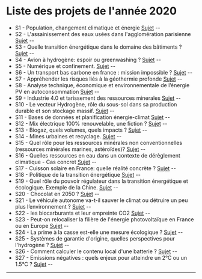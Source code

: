 
# Liste des projets de l'année 2020

- S1 - Population, changement climatique et énergie [Sujet](https://robingirard.github.io/MINES-UE14-miniprojet/Past/2020/Descriptifs/UE142020-S01-Populationetenergie.html) --
- S2 - L'assainissement des eaux usées dans l'agglomération parisienne [Sujet](https://robingirard.github.io/MINES-UE14-miniprojet/Past/2020/Descriptifs/UE142020-S02-assainissement_Paris.html) --
- S3 - Quelle transition énergétique dans le domaine des bâtiments ? [Sujet](https://robingirard.github.io/MINES-UE14-miniprojet/Past/2020/Descriptifs/UE142020-S03-Transition-Batiment.html) --
- S4 - Avion à hydrogène: espoir ou greenwashing ?   [Sujet](https://robingirard.github.io/MINES-UE14-miniprojet/Past/2020/Descriptifs/UE142020-S04-Avion-hydrogene.html) --
- S5 - Numérique et confinement. [Sujet](https://robingirard.github.io/MINES-UE14-miniprojet/Past/2020/Descriptifs/UE142020-S05-Numeriqueetconfinement.html) --
- S6 - Un transport bas carbone en france : mission impossible ?  [Sujet](https://robingirard.github.io/MINES-UE14-miniprojet/Past/2020/Descriptifs/UE142020-S06-Decarbonisation-Transport.html) --
- S7 - Appréhender les risques liés à la géothermie profonde [Sujet](https://robingirard.github.io/MINES-UE14-miniprojet/Past/2020/Descriptifs/UE142020-S07-Risque-Geothermie-Profonde.html) --
- S8 - Analyse technique, économique et environnementale de l’énergie PV en autoconsommation
 [Sujet](https://robingirard.github.io/MINES-UE14-miniprojet/Past/2020/Descriptifs/UE142020-S08-PhilippeBlanc.html) --
- S9 - Industrie 4.0 et tarissement des ressources minerales [Sujet](https://robingirard.github.io/MINES-UE14-miniprojet/Past/2020/Descriptifs/UE142020-S09-Materiaux-IA.html) --
- S10 - Le vecteur Hydrogène, rôle du sous-sol dans sa production durable et son stockage massif.
 [Sujet](https://robingirard.github.io/MINES-UE14-miniprojet/Past/2020/Descriptifs/UE142020-S10-HydrogeneStockage.html) --
- S11 - Bases de données et planification énergie-climat [Sujet](https://robingirard.github.io/MINES-UE14-miniprojet/Past/2020/Descriptifs/UE142020-S11-Database-PlanificationEnergie.html) --
- S12 - Mix électrique 100% renouvelable, une fiction ? [Sujet](https://robingirard.github.io/MINES-UE14-miniprojet/Past/2020/Descriptifs/UE142020-S12-Mix-100_-renouvelable-AM-RG.html) --
- S13 - Biogaz, quels volumes, quels impacts ? [Sujet](https://robingirard.github.io/MINES-UE14-miniprojet/Past/2020/Descriptifs/UE142020-S13-Biogaz.html) --
- S14 - Mines urbaines et recyclage. [Sujet](https://robingirard.github.io/MINES-UE14-miniprojet/Past/2020/Descriptifs/UE142020-S14-RecyclageRessourcesMinerales.html) --
- S15 - Quel rôle pour les ressources minérales non conventionnelles (ressources minérales marines, astéroïdes)?
 [Sujet](https://robingirard.github.io/MINES-UE14-miniprojet/Past/2020/Descriptifs/UE142020-S15-RessourcesMineralesNonConventionnelles.html) --
- S16 - Quelles ressources en eau dans un contexte de dérèglement climatique - Cas concret
 [Sujet](https://robingirard.github.io/MINES-UE14-miniprojet/Past/2020/Descriptifs/UE142020-S16-RessourceenEau.html) --
- S17 - Cuisson solaire en France: quelle réalité concrète ?
 [Sujet](https://robingirard.github.io/MINES-UE14-miniprojet/Past/2020/Descriptifs/UE142020-S17-CuissonSolaire.html) --
- S18 - Politique de la transition énergétique [Sujet](https://robingirard.github.io/MINES-UE14-miniprojet/Past/2020/Descriptifs/UE142020-S18-Politique.html) --
- S19 - Quel rôle du pouvoir régulateur dans la transition énergétique et écologique. Exemple de la Chine.
 [Sujet](https://robingirard.github.io/MINES-UE14-miniprojet/Past/2020/Descriptifs/UE142020-S19-RegulationChine.html) --
- S20 - Chocolat en 2050 ? [Sujet](https://robingirard.github.io/MINES-UE14-miniprojet/Past/2020/Descriptifs/UE142020-S20-Chocolat.html) --
- S21 - Le véhicule autonome va-t-il sauver le climat ou détruire un peu plus l’environnement ?
 [Sujet](https://robingirard.github.io/MINES-UE14-miniprojet/Past/2020/Descriptifs/UE142020-S21-VehiculeAutonome.html) --
- S22 - les biocarburants et leur empreinte CO2 [Sujet](https://robingirard.github.io/MINES-UE14-miniprojet/Past/2020/Descriptifs/UE142020-S22-Biocarburants.html) --
- S23 - Peut-on relocaliser la filière de l'énergie photovoltaïque en France ou en Europe [Sujet](https://robingirard.github.io/MINES-UE14-miniprojet/Past/2020/Descriptifs/UE142020-S23-Relocaliser-FillierePV.html) --
- S24 - La prime à la casse est-elle une mesure écologique ?  [Sujet](https://robingirard.github.io/MINES-UE14-miniprojet/Past/2020/Descriptifs/UE142020-S24-Primealaconversion.html) --
- S25 - Systèmes de garantie d'origine, quelles perspectives pour l'hydrogène ? [Sujet](https://robingirard.github.io/MINES-UE14-miniprojet/Past/2020/Descriptifs/UE142020-S25-GarantieOrigine.html) --
- S26 - Comment calculer le contenu local d'une batterie ? [Sujet](https://robingirard.github.io/MINES-UE14-miniprojet/Past/2020/Descriptifs/UE142020-S26-ContenuLocal.html) --
- S27 - Emissions négatives : quels enjeux pour atteindre un 2°C ou un 1.5°C ? [Sujet](https://robingirard.github.io/MINES-UE14-miniprojet/Past/2020/Descriptifs/UE142020-S27-NETs.html) --
---
